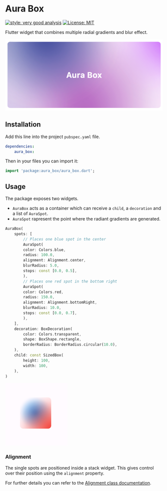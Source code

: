 # Aura Box

[![style: very good analysis][very_good_analysis_badge]][very_good_analysis_link]
[![License: MIT][license_badge]][license_link]

Flutter widget that combines multiple radial gradients and blur effect.

![Aura box banner image](readme_banner.png)

[license_badge]: https://img.shields.io/badge/license-MIT-blue.svg
[license_link]: https://opensource.org/licenses/MIT
[very_good_analysis_badge]: https://img.shields.io/badge/style-very_good_analysis-B22C89.svg
[very_good_analysis_link]: https://pub.dev/packages/very_good_analysis


## Installation

Add this line into the project `pubspec.yaml` file.

```yaml
dependencies:
    aura_box:
```

Then in your files you can import it:

```dart
import 'package:aura_box/aura_box.dart';
```


## Usage

The package exposes two widgets.
- `AuraBox` acts as a container which can receive a `child`, a `decoration` and a list of `AuraSpot`.
- `AuraSpot` rapresent the point where the radiant gradients are generated.

```dart
AuraBox(
    spots: [
        // Places one blue spot in the center
        AuraSpot(
        color: Colors.blue,
        radius: 100.0,
        alignment: Alignment.center,
        blurRadius: 5.0,
        stops: const [0.0, 0.5],
        ),
        // Places one red spot in the bottom right
        AuraSpot(
        color: Colors.red,
        radius: 150.0,
        alignment: Alignment.bottomRight,
        blurRadius: 10.0,
        stops: const [0.0, 0.7],
        ),
    ],
    decoration: BoxDecoration(
        color: Colors.transparent,
        shape: BoxShape.rectangle,
        borderRadius: BorderRadius.circular(10.0),
    ),
    child: const SizedBox(
        height: 100,
        width: 100,
    ),
)
```

![](readme_example.png)

### Alignment

The single spots are positioned inside a stack widget.
This gives control over their position using the `alignment` property.

For further details you can refer to the [Alignment class documentation](https://api.flutter.dev/flutter/painting/Alignment-class.html).